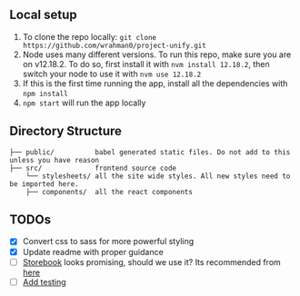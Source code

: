 ## Local setup
1. To clone the repo locally: `git clone https://github.com/wrahman0/project-unify.git`
2. Node uses many different versions. To run this repo, make sure you are on v12.18.2. To do so, first install it with `nvm install 12.18.2`, then switch your node to use it with `nvm use 12.18.2` 
3. If this is the first time running the app, install all the dependencies with `npm install`
4. `npm start` will run the app locally

## Directory Structure
```
├── public/          babel generated static files. Do not add to this unless you have reason
├── src/             frontend source code
    └── stylesheets/ all the site wide styles. All new styles need to be imported here.
    ├── components/  all the react components
```

## TODOs
- [x] Convert css to sass for more powerful styling
- [x] Update readme with proper guidance
- [ ] [Storebook](https://storybook.js.org/) looks promising, should we use it? Its recommended from [here](https://create-react-app.dev/docs/developing-components-in-isolation/)
- [ ] [Add testing](https://create-react-app.dev/docs/running-tests)